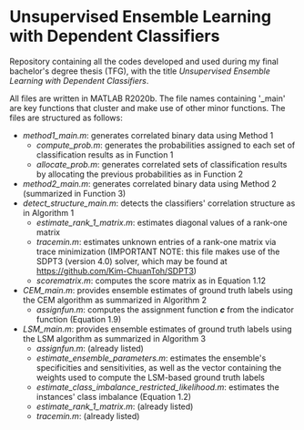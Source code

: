 # Unsupervised Ensemble Learning with Dependent Classifiers
Repository containing all the codes developed and used during my final bachelor's degree thesis (TFG), with the title *Unsupervised Ensemble Learning with Dependent Classifiers*.

All files are written in MATLAB R2020b. The file names containing '_main' are key functions that cluster and make use of other minor functions. The files are structured as follows:

* *method1_main.m*: generates correlated binary data using Method 1
  * *compute_prob.m*: generates the probabilities assigned to each set of classification results as in Function 1
  * *allocate_prob.m*: generates correlated sets of classification results by allocating the previous probabilities as in Function 2
* *method2_main.m*: generates correlated binary data using Method 2 (summarized in Function 3)
* *detect_structure_main.m*: detects the classifiers' correlation structure as in Algorithm 1
  * *estimate_rank_1_matrix.m*: estimates diagonal values of a rank-one matrix
  * *tracemin.m*: estimates unknown entries of a rank-one matrix via trace minimization (IMPORTANT NOTE: this file makes use of the SDPT3 (version 4.0) solver, which may be found at https://github.com/Kim-ChuanToh/SDPT3)
  * *scorematrix.m*: computes the score matrix as in Equation 1.12
* *CEM_main.m*: provides ensemble estimates of ground truth labels using the CEM algorithm as summarized in Algorithm 2
  * *assignfun.m*: computes the assignment function ***c*** from the indicator function (Equation 1.9)
* *LSM_main.m*: provides ensemble estimates of ground truth labels using the LSM algorithm as summarized in Algorithm 3
  * *assignfun.m*: (already listed)
  * *estimate_ensemble_parameters.m*: estimates the ensemble's specificities and sensitivities, as well as the vector containing the weights used to compute the LSM-based ground truth labels
  * *estimate_class_imbalance_restricted_likelihood.m*: estimates the instances' class imbalance (Equation 1.2) 
  * *estimate_rank_1_matrix.m*: (already listed)
  * *tracemin.m*: (already listed)
